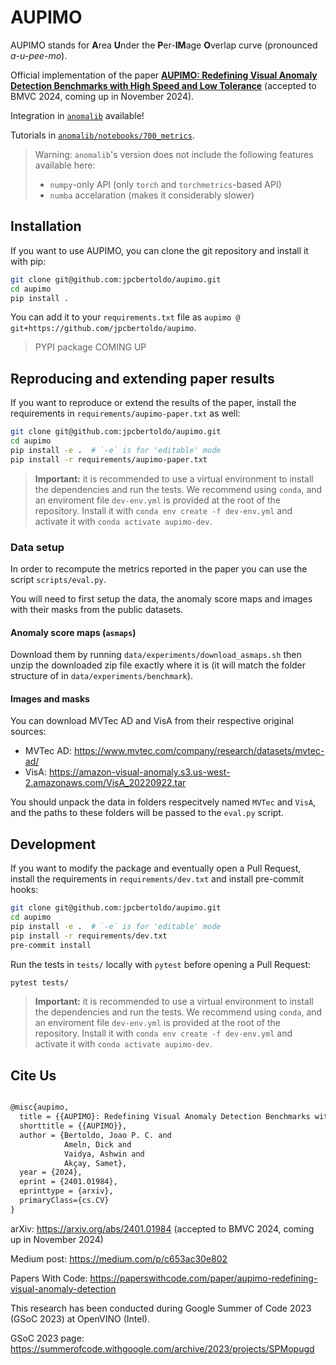 # AUPIMO

AUPIMO stands for **A**rea **U**nder the **P**er-**IM**age **O**verlap curve (pronounced _a-u-pee-mo_).

Official implementation of the paper [**AUPIMO: Redefining Visual Anomaly Detection Benchmarks with High Speed and Low Tolerance**](https://arxiv.org/abs/2401.01984) (accepted to BMVC 2024, coming up in November 2024).

Integration in [`anomalib`](https://github.com/openvinotoolkit/anomalib) available! 

Tutorials in [`anomalib/notebooks/700_metrics`](https://github.com/openvinotoolkit/anomalib/tree/main/notebooks/700_metrics).

> Warning: `anomalib`'s version does not include the following features available here:
> - `numpy`-only API (only `torch` and `torchmetrics`-based API)
> - `numba` accelaration (makes it considerably slower)

## Installation

If you want to use AUPIMO, you can clone the git repository and install it with pip:

```bash
git clone git@github.com:jpcbertoldo/aupimo.git
cd aupimo
pip install .
```

You can add it to your `requirements.txt` file as `aupimo @ git+https://github.com/jpcbertoldo/aupimo`.

> PYPI package COMING UP

## Reproducing and extending paper results

If you want to reproduce or extend the results of the paper, install the requirements in `requirements/aupimo-paper.txt` as well:

```bash
git clone git@github.com:jpcbertoldo/aupimo.git
cd aupimo
pip install -e .  # `-e` is for 'editable' mode
pip install -r requirements/aupimo-paper.txt
```

> **Important:** it is recommended to use a virtual environment to install the dependencies and run the tests.
> We recommend using `conda`, and an enviroment file `dev-env.yml` is provided at the root of the repository.
> Install it with `conda env create -f dev-env.yml` and activate it with `conda activate aupimo-dev`.

### Data setup

In order to recompute the metrics reported in the paper you can use the script `scripts/eval.py`.

You will need to first setup the data, the anomaly score maps and images with their masks from the public datasets.

#### Anomaly score maps (`asmaps`)

Download them by running `data/experiments/download_asmaps.sh` then unzip the downloaded zip file exactly where it is (it will match the folder structure of in `data/experiments/benchmark`).

#### Images and masks

You can download MVTec AD and VisA from their respective original sources:

- MVTec AD: <https://www.mvtec.com/company/research/datasets/mvtec-ad/>
- VisA: <https://amazon-visual-anomaly.s3.us-west-2.amazonaws.com/VisA_20220922.tar>

You should unpack the data in folders respecitvely named `MVTec` and `VisA`, and the paths to these folders will be passed to the `eval.py` script.

## Development

If you want to modify the package and eventually open a Pull Request, install the requirements in `requirements/dev.txt` and install pre-commit hooks:

```bash
git clone git@github.com:jpcbertoldo/aupimo.git
cd aupimo
pip install -e .  # `-e` is for 'editable' mode
pip install -r requirements/dev.txt
pre-commit install
```

Run the tests in `tests/` locally with `pytest` before opening a Pull Request:

```bash
pytest tests/
```

> **Important:** it is recommended to use a virtual environment to install the dependencies and run the tests.
> We recommend using `conda`, and an enviroment file `dev-env.yml` is provided at the root of the repository.
> Install it with `conda env create -f dev-env.yml` and activate it with `conda activate aupimo-dev`.

## Cite Us

```tex

@misc{aupimo,
  title = {{AUPIMO}: Redefining Visual Anomaly Detection Benchmarks with High Speed and Low Tolerance},
  shorttitle = {{AUPIMO}},
  author = {Bertoldo, Joao P. C. and
            Ameln, Dick and
            Vaidya, Ashwin and
            Akçay, Samet},
  year = {2024},
  eprint = {2401.01984},
  eprinttype = {arxiv},
  primaryClass={cs.CV}
}
```

arXiv: <https://arxiv.org/abs/2401.01984> (accepted to BMVC 2024, coming up in November 2024)

Medium post: <https://medium.com/p/c653ac30e802>

Papers With Code: <https://paperswithcode.com/paper/aupimo-redefining-visual-anomaly-detection>

This research has been conducted during Google Summer of Code 2023 (GSoC 2023) at OpenVINO (Intel).

GSoC 2023 page: <https://summerofcode.withgoogle.com/archive/2023/projects/SPMopugd>
